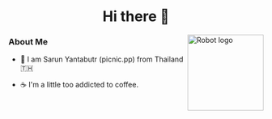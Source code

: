<div align="center">
  <h1> Hi there 👋 </h1>
</div>

<img alt="Robot logo" src="https://github.com/peetck/peetck/blob/master/assets/developer.gif" align="right" height="150"/>

### About Me

- 🌱 I am Sarun Yantabutr (picnic.pp) from Thailand :thailand:

- ☕ I'm a little too addicted to coffee.
